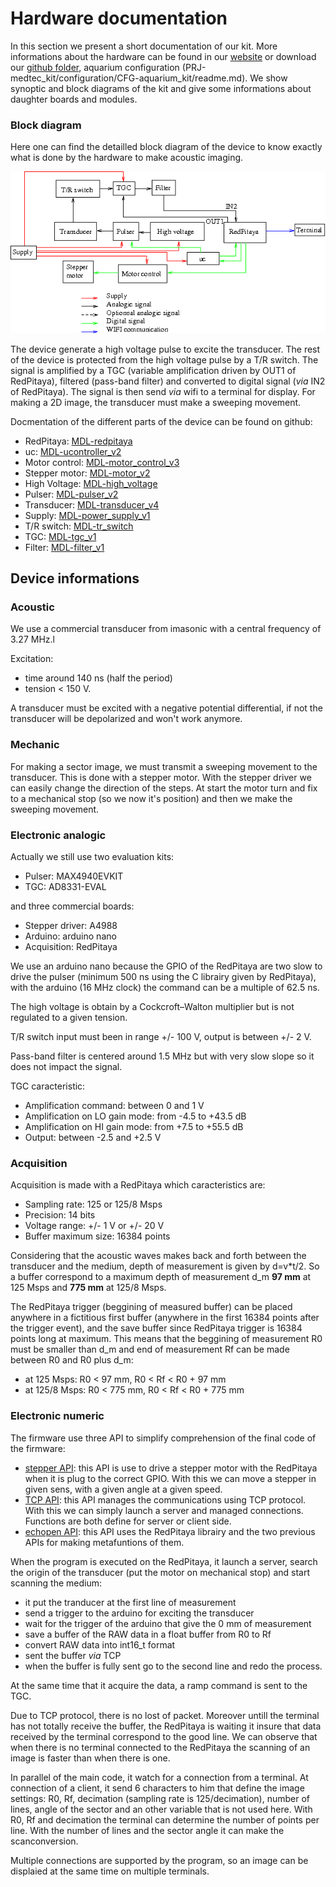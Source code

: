 # Hardware documentation

In this section we present a short documentation of our kit. More informations about the hardware can be found in our [website](http://echopen.org/doc-website/CAT-configuration/CFG-aquarium_kit/content.html) or download our [github folder](https://github.com/echopen/PRJ-medtec_kit), aquarium configuration (PRJ-medtec_kit/configuration/CFG-aquarium_kit/readme.md). We show synoptic and block diagrams of the kit and give some informations about daughter boards and modules.

<!--- ### Synoptic diagram

Here is a simple diagram presenting the general functions of the device. The display is made by a termianl such as a smartphone, a tablet or a computer.

![](./doc_hardware/synoptic_diagram.png) --->


### Block diagram

Here one can find the detailled block diagram of the device to know exactly what is done by the hardware to make acoustic imaging.

![](./doc_hardware/block_diagram2.png)

The device generate a high voltage pulse to excite the transducer. The rest of the device is protected from the high voltage pulse by a T/R switch. The signal is amplified by a TGC (variable amplification driven by OUT1 of RedPitaya), filtered (pass-band filter) and converted to digital signal (*via* IN2 of RedPitaya). The signal is then send *via* wifi to a terminal for display. For making a 2D image, the transducer must make a sweeping movement.

Docmentation of the different parts of the device can be found on github:

* RedPitaya: [MDL-redpitaya](https://github.com/echopen/PRJ-medtec_kit/tree/master/electronic/modules/hardware/MDL-redpitaya)
* uc: [MDL-ucontroller_v2](https://github.com/echopen/PRJ-medtec_kit/blob/master/electronic/modules/hardware/MDL-ucontroler/MDL-ucontroler_v2/readme.md)
* Motor control: [MDL-motor_control_v3](https://github.com/echopen/PRJ-medtec_kit/blob/master/electronic/modules/hardware/MDL-motor_control/MDL-motor_control_v3/readme.md)
* Stepper motor: [MDL-motor_v2](https://github.com/echopen/PRJ-medtec_kit/tree/master/electronic/modules/hardware/MDL-motor/MDL-motor_v2)
* High Voltage: [MDL-high_voltage](https://github.com/echopen/PRJ-medtec_kit/blob/master/electronic/modules/hardware/MDL-high_voltage/MDL-high_voltage_v1/readme.md)
* Pulser: [MDL-pulser_v2](https://github.com/echopen/PRJ-medtec_kit/blob/master/electronic/modules/hardware/MDL-pulser/MDL-pulser_v2/readme.md)
* Transducer: [MDL-transducer_v4](https://github.com/echopen/PRJ-medtec_kit/tree/master/electronic/modules/hardware/MDL-transducer/MDL-transducer_v4)
* Supply: [MDL-power_supply_v1](https://github.com/echopen/PRJ-medtec_kit/blob/master/electronic/modules/hardware/MDL-supply/MDL-supply_v1/readme.md)
* T/R switch: [MDL-tr_switch](https://github.com/echopen/PRJ-medtec_kit/blob/master/electronic/modules/hardware/MDL-tr_switch/MDL-tr_switch_v1/readme.md)
* TGC: [MDL-tgc_v1](https://github.com/echopen/PRJ-medtec_kit/blob/master/electronic/modules/hardware/MDL-tgc/MDL-tgc_v1/readme.md)
* Filter: [MDL-filter_v1](https://github.com/echopen/PRJ-medtec_kit/blob/master/electronic/modules/hardware/MDL-filter/MDL-filter_v1/readme.md)
<!---* Envelope detection: [MDL-envelope_detector_v1](https://github.com/echopen/PRJ-medtec_kit/blob/master/electronic/modules/hardware/MDL-envelope_detector/MDL-envelope_detector_v1/readme.md)--->


## Device informations

### Acoustic

We use a commercial transducer from imasonic with a central frequency of 3.27 MHz.l

Excitation:

* time around 140 ns (half the period)
* tension < 150 V.

A transducer must be excited with a negative potential differential, if not the transducer will be depolarized and won't work anymore.

### Mechanic

For making a sector image, we must transmit a sweeping movement to the transducer. This is done with a stepper motor. With the stepper driver we can easily change the direction of the steps. At start the motor turn and fix to a mechanical stop (so we now it's position) and then we make the sweeping movement.

### Electronic analogic

Actually we still use two evaluation kits:

* Pulser: MAX4940EVKIT
* TGC: AD8331-EVAL

and three commercial boards:

* Stepper driver: A4988
* Arduino: arduino nano
* Acquisition: RedPitaya

We use an arduino nano because the GPIO of the RedPitaya are two slow to drive the pulser (minimum 500 ns using the C librairy given by RedPitaya), with the arduino (16 MHz clock) the command can be a multiple of 62.5 ns.

The high voltage is obtain by a Cockcroft–Walton multiplier but is not regulated to a given tension.

T/R switch input must been in range +/- 100 V, output is between +/- 2 V.

Pass-band filter is centered around 1.5 MHz but with very slow slope so it does not impact the signal.

TGC caracteristic:

* Amplification command: between 0 and 1 V
* Amplification on LO gain mode: from -4.5 to +43.5 dB
* Amplification on HI gain mode: from +7.5 to +55.5 dB
* Output: between -2.5 and +2.5 V

### Acquisition

Acquisition is made with a RedPitaya which caracteristics are:

* Sampling rate: 125 or 125/8 Msps
* Precision: 14 bits
* Voltage range: +/- 1 V or +/- 20 V
* Buffer maximum size: 16384 points

Considering that the acoustic waves makes back and forth between the transducer and the medium, depth of measurement is given by d=v*t/2. So a buffer correspond to a maximum depth of measurement d_m **97 mm** at 125 Msps and **775 mm** at 125/8 Msps. 

The RedPitaya trigger (beggining of measured buffer) can be placed anywhere in a fictitious first buffer (anywhere in the first 16384 points after the trigger event), and the save buffer since RedPitaya trigger is 16384 points long at maximum. This means that the beggining of measurement R0 must be smaller than d_m and end of measurement Rf can be made between R0 and R0 plus d_m:

* at 125 Msps: R0 < 97 mm, R0 < Rf < R0 + 97 mm
* at 125/8 Msps: R0 < 775 mm, R0 < Rf < R0 + 775 mm

### Electronic numeric

The firmware use three API to simplify comprehension of the final code of the firmware:

* [stepper API](https://github.com/echopen/PRJ-medtec_kit/blob/master/electronic/modules/software/CFG-aquarium_kit/redpitaya/srcbin/stepper.h): this API is use to drive a stepper motor with the RedPitaya when it is plug to the correct GPIO. With this we can move a stepper in given sens, with a given angle at a given speed.
* [TCP API](https://github.com/echopen/PRJ-medtec_kit/blob/master/electronic/modules/software/CFG-aquarium_kit/redpitaya/srcbin/TCP_API.h): this API manages the communications using TCP protocol. With this we can simply launch a server and managed connections. Functions are both define for server or client side.
* [echopen API](https://github.com/echopen/PRJ-medtec_kit/blob/master/electronic/modules/software/CFG-aquarium_kit/redpitaya/srcbin/echopenRP.h): this API uses the RedPitaya librairy and the two previous APIs for making metafuntions of them.

When the program is executed on the RedPitaya, it launch a server, search the origin of the transducer (put the motor on mechanical stop) and start scanning the medium: 

* it put the tranducer at the first line of measurement
* send a trigger to the arduino for exciting the transducer
* wait for the trigger of the arduino that give the 0 mm of measurement
* save a buffer of the RAW data in a float buffer from R0 to Rf
* convert RAW data into int16_t format
* sent the buffer *via* TCP
* when the buffer is fully sent go to the second line and redo the process.

At the same time that it acquire the data, a ramp command is sent to the TGC.

Due to TCP protocol, there is no lost of packet. Moreover untill the terminal has not totally receive the buffer, the RedPitaya is waiting it insure that data received by the terminal correspond to the good line. We can observe that when there is no terminal connected to the RedPitaya the scanning of an image is faster than when there is one.

In parallel of the main code, it watch for a connection from a terminal. At connection of a client, it send 6 characters to him that define the image settings: R0, Rf, decimation (sampling rate is 125/decimation), number of lines, angle of the sector and an other variable that is not used here. With R0, Rf and decimation the terminal can determine the number of points per line. With the number of lines and the sector angle it can make the scanconversion.

Multiple connections are supported by the program, so an image can be displaied at the same time on multiple terminals.



